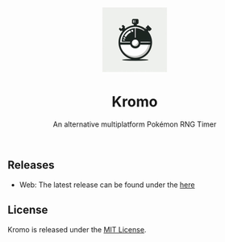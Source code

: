 <div align="center">
<img src="assets/img/logo.jpeg" width="128"/>

# Kromo
An alternative multiplatform Pokémon RNG Timer

</div>

<br />

## Releases
- Web: The latest release can be found under the [here](https://jpcodr.github.io/kromo) 

## License
Kromo is released under the [MIT License](LICENSE.md).